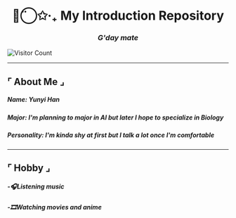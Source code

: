 


<h1 align="center">◡̈⃝✩‧₊ My Introduction Repository </h1>
<h3 align="center"><i>G'day mate</i></h3>

![Visitor Count](https://visitor-badge.laobi.icu/badge?page_id=yunyiverse0.yunyiverse0)

---

## ⌜ About Me ⌟

##### Name: Yunyi Han
##### Major: I'm planning to major in AI but later I hope to specialize in Biology
##### Personality: I'm kinda shy at first but I talk a lot once I'm comfortable

---

## ⌜ Hobby ⌟

##### -🎧Listening music
##### -🎞️Watching movies and anime








